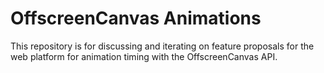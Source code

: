 # OffscreenCanvas Animations
This repository is for discussing and iterating on feature proposals for the web
platform for animation timing with the OffscreenCanvas API.
